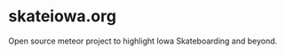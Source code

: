 skateiowa.org
=============

Open source meteor project to highlight Iowa Skateboarding and beyond.
